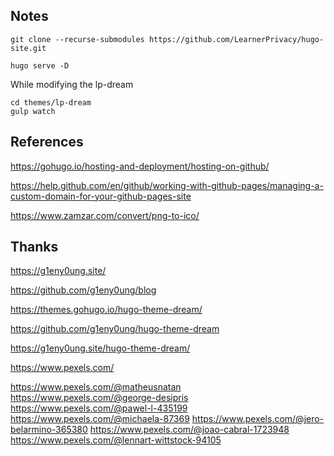 
Notes
-----

    git clone --recurse-submodules https://github.com/LearnerPrivacy/hugo-site.git

    hugo serve -D

While modifying the lp-dream

    cd themes/lp-dream
    gulp watch

References
----------

https://gohugo.io/hosting-and-deployment/hosting-on-github/

https://help.github.com/en/github/working-with-github-pages/managing-a-custom-domain-for-your-github-pages-site

https://www.zamzar.com/convert/png-to-ico/

Thanks
------

https://g1eny0ung.site/

https://github.com/g1eny0ung/blog

https://themes.gohugo.io/hugo-theme-dream/

https://github.com/g1eny0ung/hugo-theme-dream

https://g1eny0ung.site/hugo-theme-dream/


https://www.pexels.com/

https://www.pexels.com/@matheusnatan
https://www.pexels.com/@george-desipris
https://www.pexels.com/@pawel-l-435199
https://www.pexels.com/@michaela-87369
https://www.pexels.com/@jero-belarmino-365380
https://www.pexels.com/@joao-cabral-1723948
https://www.pexels.com/@lennart-wittstock-94105


